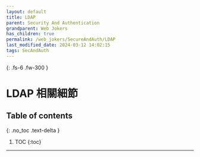 ```yaml
---
layout: default
title: LDAP
parent: Security And Authentication
grandparent: Web Jokers
has_children: true
permalink: /web_jokers/SecureAndAuth/LDAP
last_modified_date: 2024-03-12 14:02:15
tags: SecAndAuth
---
```


{: .fs-6 .fw-300 }

# LDAP 相關細節

## Table of contents

{: .no_toc .text-delta }

1. TOC
{:toc}

---
